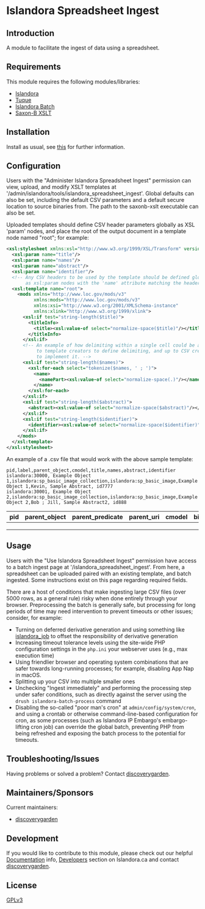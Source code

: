 # Islandora Spreadsheet Ingest

## Introduction

A module to facilitate the ingest of data using a spreadsheet.

## Requirements

This module requires the following modules/libraries:

* [Islandora](https://github.com/islandora/islandora)
* [Tuque](https://github.com/islandora/tuque)
* [Islandora Batch](https://github.com/Islandora/islandora_batch)
* [Saxon-B XSLT](http://saxon.sourceforge.net/)

## Installation

Install as usual, see
[this](https://drupal.org/documentation/install/modules-themes/modules-7) for
further information.

## Configuration

Users with the "Administer Islandora Spreadsheet Ingest" permission can view,
upload, and modify XSLT templates at
'/admin/islandora/tools/islandora_spreadsheet_ingest'. Global defaults can also
be set, including the default CSV parameters and a default secure location to
source binaries from. The path to the saxonb-xslt executable can also be set.

Uploaded templates should define CSV header parameters globally as XSL 'param'
nodes, and place the root of the output document in a template node named
"root"; for example:

```xml
<xsl:stylesheet xmlns:xsl="http://www.w3.org/1999/XSL/Transform" version="2.0">
  <xsl:param name="title"/>
  <xsl:param name="names"/>
  <xsl:param name="abstract"/>
  <xsl:param name="identifier"/>
  <!-- Any CSV headers to be used by the template should be defined globally
       as xsl:param nodes with the 'name' attribute matching the header. -->
  <xsl:template name="root">
    <mods xmlns="http://www.loc.gov/mods/v3"
          xmlns:mods="http://www.loc.gov/mods/v3"
          xmlns:xsi="http://www.w3.org/2001/XMLSchema-instance"
          xmlns:xlink="http://www.w3.org/1999/xlink">
      <xsl:if test="string-length($title)">
        <titleInfo>
          <title><xsl:value-of select="normalize-space($title)"/></title>
        </titleInfo>
      </xsl:if>
      <!-- An example of how delimiting within a single cell could be accomplished; it is left up
           to template creators to define delimiting, and up to CSV creators
           to implement it. -->
      <xsl:if test="string-length($names)">
        <xsl:for-each select="tokenize($names, ' ; ')">
          <name>
            <namePart><xsl:value-of select="normalize-space(.)"/></namePart>
          </name>
        </xsl:for-each>
      </xsl:if>
      <xsl:if test="string-length($abstract)">
        <abstract><xsl:value-of select="normalize-space($abstract)"/></abstract>
      </xsl:if>
      <xsl:if test="string-length($identifier)">
        <identifier><xsl:value-of select="normalize-space($identifier)"/></identifier>
      </xsl:if>
    </mods>
  </xsl:template>
</xsl:stylesheet>
```

An example of a .csv file that would work with the above sample template:

```csv
pid,label,parent_object,cmodel,title,names,abstract,identifier
islandora:30000, Example Object 1,islandora:sp_basic_image_collection,islandora:sp_basic_image,Example Object 1,Kevin, Sample Abstract, id7777
islandora:30001, Example Object 2,islandora:sp_basic_image_collection,islandora:sp_basic_image,Example Object 2,Bob ; Jill, Sample Abstract2, id888
```

|pid|parent_object|parent_predicate|parent_uri|cmodel|binary_file|label|
|---|-------------|----------------|----------|------|-----------|-----|
|   |             |                |          |      |           |     |
|   |             |                |          |      |           |     |
|   |             |                |          |      |           |     |

## Usage

Users with the "Use Islandora Spreadsheet Ingest" permission have access to a
batch ingest page at '/islandora_spreadsheet_ingest'. From here, a spreadsheet
can be uploaded paired with an existing template, and batch ingested. Some
instructions exist on this page regarding required fields.

There are a host of conditions that make ingesting large CSV files (over 5000
rows, as a general rule) risky when done entirely through your browser.
Preprocessing the batch is generally safe, but processing for long periods of
time may need intervention to prevent timeouts or other issues; consider, for
example:

* Turning on deferred derivative generation and using something like
  [islandora_job](https://github.com/discoverygarden/islandora_job) to offset
  the responsibility of derivative generation
* Increasing timeout tolerance levels using the site-wide PHP configuration
  settings in the `php.ini` your webserver uses (e.g., max execution time)
* Using friendlier browser and operating system combinations that are safer
  towards long-running processes; for example, disabling App Nap in macOS.
* Splitting up your CSV into multiple smaller ones
* Unchecking "Ingest immediately" and performing the processing step under
  safer conditions, such as directly against the server using the `drush
  islandora-batch-process` command
* Disabling the so-called "poor man's cron" at `admin/config/system/cron`, and
  using a crontab or otherwise command-line-based configuration for cron, as
  some processes (such as Islandora IP Embargo's embargo-lifting cron job) can
  override the global batch, preventing PHP from being refreshed and exposing
  the batch process to the potential for timeouts.

## Troubleshooting/Issues

Having problems or solved a problem? Contact
[discoverygarden](http://support.discoverygarden.ca).

## Maintainers/Sponsors

Current maintainers:

* [discoverygarden](http://www.discoverygarden.ca)

## Development

If you would like to contribute to this module, please check out our helpful
[Documentation](https://github.com/Islandora/islandora/wiki#wiki-documentation-for-developers)
info, [Developers](http://islandora.ca/developers) section on Islandora.ca and
contact [discoverygarden](http://support.discoverygarden.ca).

## License

[GPLv3](http://www.gnu.org/licenses/gpl-3.0.txt)
